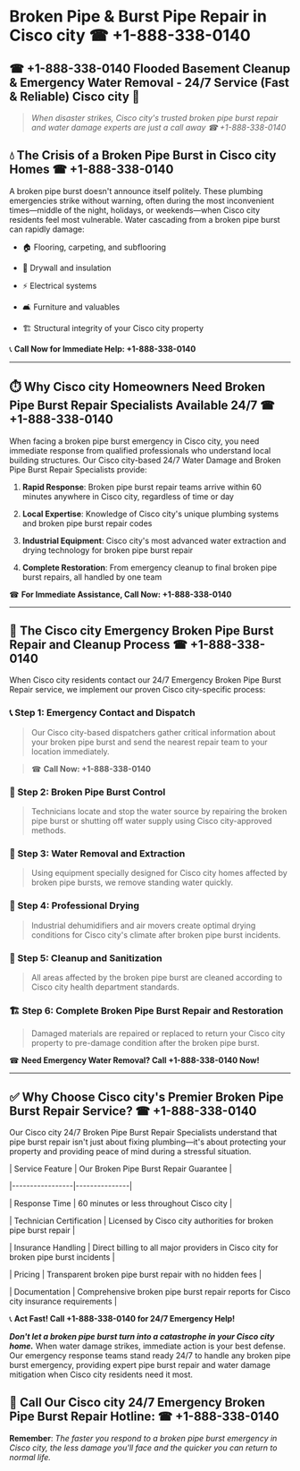# Broken Pipe & Burst Pipe Repair in Cisco city ☎ +1-888-338-0140  
## ☎ +1-888-338-0140 Flooded Basement Cleanup & Emergency Water Removal - 24/7 Service (Fast & Reliable) Cisco city 🚨  

> *When disaster strikes, Cisco city's trusted broken pipe burst repair and water damage experts are just a call away ☎ +1-888-338-0140*  

## 💧 The Crisis of a Broken Pipe Burst in Cisco city Homes ☎ +1-888-338-0140  

A broken pipe burst doesn't announce itself politely. These plumbing emergencies strike without warning, often during the most inconvenient times—middle of the night, holidays, or weekends—when Cisco city residents feel most vulnerable. Water cascading from a broken pipe burst can rapidly damage:  

* 🏠 Flooring, carpeting, and subflooring  
* 🧱 Drywall and insulation  
* ⚡ Electrical systems  
* 🛋️ Furniture and valuables  
* 🏗️ Structural integrity of your Cisco city property  

📞 **Call Now for Immediate Help: +1-888-338-0140**  

---  

## ⏱️ Why Cisco city Homeowners Need Broken Pipe Burst Repair Specialists Available 24/7 ☎ +1-888-338-0140  

When facing a broken pipe burst emergency in Cisco city, you need immediate response from qualified professionals who understand local building structures. Our Cisco city-based 24/7 Water Damage and Broken Pipe Burst Repair Specialists provide:  

1. **Rapid Response**: Broken pipe burst repair teams arrive within 60 minutes anywhere in Cisco city, regardless of time or day  
2. **Local Expertise**: Knowledge of Cisco city's unique plumbing systems and broken pipe burst repair codes  
3. **Industrial Equipment**: Cisco city's most advanced water extraction and drying technology for broken pipe burst repair  
4. **Complete Restoration**: From emergency cleanup to final broken pipe burst repairs, all handled by one team  

☎ **For Immediate Assistance, Call Now: +1-888-338-0140**  

---  

## 🔧 The Cisco city Emergency Broken Pipe Burst Repair and Cleanup Process ☎ +1-888-338-0140  

When Cisco city residents contact our 24/7 Emergency Broken Pipe Burst Repair service, we implement our proven Cisco city-specific process:  

### 📞 Step 1: Emergency Contact and Dispatch  
> Our Cisco city-based dispatchers gather critical information about your broken pipe burst and send the nearest repair team to your location immediately.  
> ☎ **Call Now: +1-888-338-0140**  

### 🚿 Step 2: Broken Pipe Burst Control  
> Technicians locate and stop the water source by repairing the broken pipe burst or shutting off water supply using Cisco city-approved methods.  

### 🌊 Step 3: Water Removal and Extraction  
> Using equipment specially designed for Cisco city homes affected by broken pipe bursts, we remove standing water quickly.  

### 💨 Step 4: Professional Drying  
> Industrial dehumidifiers and air movers create optimal drying conditions for Cisco city's climate after broken pipe burst incidents.  

### 🧼 Step 5: Cleanup and Sanitization  
> All areas affected by the broken pipe burst are cleaned according to Cisco city health department standards.  

### 🏗️ Step 6: Complete Broken Pipe Burst Repair and Restoration  
> Damaged materials are repaired or replaced to return your Cisco city property to pre-damage condition after the broken pipe burst.  

☎ **Need Emergency Water Removal? Call +1-888-338-0140 Now!**  

---  

## ✅ Why Choose Cisco city's Premier Broken Pipe Burst Repair Service? ☎ +1-888-338-0140  

Our Cisco city 24/7 Broken Pipe Burst Repair Specialists understand that pipe burst repair isn't just about fixing plumbing—it's about protecting your property and providing peace of mind during a stressful situation.  

| Service Feature | Our Broken Pipe Burst Repair Guarantee |  
|-----------------|---------------|  
| Response Time | 60 minutes or less throughout Cisco city |  
| Technician Certification | Licensed by Cisco city authorities for broken pipe burst repair |  
| Insurance Handling | Direct billing to all major providers in Cisco city for broken pipe burst incidents |  
| Pricing | Transparent broken pipe burst repair with no hidden fees |  
| Documentation | Comprehensive broken pipe burst repair reports for Cisco city insurance requirements |  

📞 **Act Fast! Call +1-888-338-0140 for 24/7 Emergency Help!**  

***Don't let a broken pipe burst turn into a catastrophe in your Cisco city home.*** When water damage strikes, immediate action is your best defense. Our emergency response teams stand ready 24/7 to handle any broken pipe burst emergency, providing expert pipe burst repair and water damage mitigation when Cisco city residents need it most.  

## 📱 Call Our Cisco city 24/7 Emergency Broken Pipe Burst Repair Hotline: ☎ +1-888-338-0140  

**Remember**: *The faster you respond to a broken pipe burst emergency in Cisco city, the less damage you'll face and the quicker you can return to normal life.*